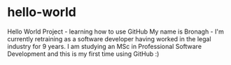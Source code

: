# hello-world
Hello World Project - learning how to use GitHub
My name is Bronagh - I'm currently retraining as a software developer having worked in the legal industry for 9 years.  I am studying an MSc in Professional Software Development and this is my first time using GitHub :)
